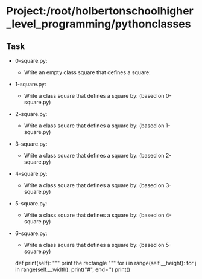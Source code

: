 # Project:/root/holbertonschoolhigher_level_programming/pythonclasses

## Task
- 0-square.py:
	- Write an empty class square that defines a square:

- 1-square.py:
	- Write a class square that defines a square by: (based on 0-square.py)

- 2-square.py:
	- Write a class square that defines a square by: (based on 1-square.py)

- 3-square.py:
	- Write a class square that defines a square by: (based on 2-square.py)

- 4-square.py:
	- Write a class square that defines a square by: (based on 3-square.py)

- 5-square.py:
	- Write a class square that defines a square by: (based on 4-square.py)

- 6-square.py:
	- Write a class square that defines a square by: (based on 5-square.py)

    def print(self):
        """ print the rectangle """
        for i in range(self.__height):
            for j in range(self.__width):
                print("#", end='')
            print()
